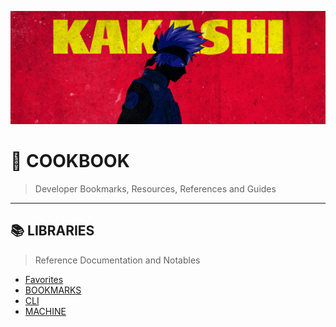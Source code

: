 ![0xKakashi](../banner.png)

# 📔 COOKBOOK

> Developer Bookmarks, Resources, References and Guides

---

## 📚 LIBRARIES

> Reference Documentation and Notables

* [Favorites](./FAVORITES.md)
* [BOOKMARKS](./BOOKMARKS.md)
* [CLI](./CLI.md)
* [MACHINE](./MACHINE.md)
